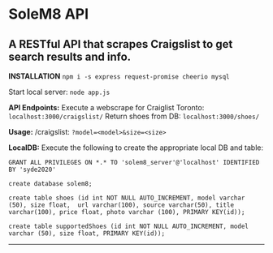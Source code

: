 # SoleM8 API
A RESTful API that scrapes Craigslist to get search results and info.
---
**INSTALLATION**
`npm i -s express request-promise cheerio mysql`

Start local server:
`node app.js`

**API Endpoints:** 
Execute a webscrape for Craiglist Toronto: `localhost:3000/craigslist/`
Return shoes from DB: `localhost:3000/shoes/`

**Usage:** 
/craigslist: `?model=<model>&size=<size>`

**LocalDB:**
Execute the following to create the appropriate local DB and table:

`GRANT ALL PRIVILEGES ON *.* TO 'solem8_server'@'localhost' IDENTIFIED BY 'syde2020'`

`create database solem8;`

`create table shoes (id int NOT NULL AUTO_INCREMENT, model varchar (50), size float,  url varchar(100), source varchar(50), title varchar(100), price float, photo varchar (100), PRIMARY KEY(id));`

`create table supportedShoes (id int NOT NULL AUTO_INCREMENT, model varchar (50), size float, PRIMARY KEY(id));`


---


